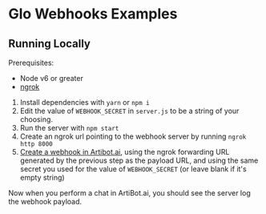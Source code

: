 # Glo Webhooks Examples

## Running Locally

Prerequisites:
- Node v6 or greater
- [ngrok](https://ngrok.com/)

1. Install dependencies with `yarn` or `npm i`
2. Edit the value of `WEBHOOK_SECRET` in `server.js` to be a string of your choosing.
3. Run the server with `npm start`
4. Create an ngrok url pointing to the webhook server by running `ngrok http 8000`
5. [Create a webhook in Artibot.ai](https://artibot.ai/developers#webhooks), using the ngrok forwarding URL generated by the previous step as the payload URL, and using the same secret you used for the value of `WEBHOOK_SECRET` (or leave blank if it's empty string)

Now when you perform a chat in ArtiBot.ai, you should see the server log the webhook payload.
